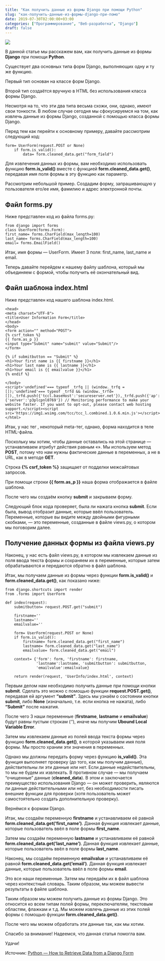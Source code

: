 ```yaml
---
title: "Как получить данные из формы Django при помощи Python"
slug: "как-получить-данные-из-формы-django-при-помо"
date: 2019-07-30T02:00:00+03:00
categories: ["Программирование", "Веб-разработка", "Django"]
draft: false
---
```


![](/posts/как-получить-данные-из-формы-django-при-помо/shapka18.jpg)

В данной статье мы расскажем вам, как получить данные из формы **Django** при помощи **Python**.

Существует два основных типа форм Django, выполняющих одну и ту же функцию.

Первый тип основан на классе форм Django.

Второй тип создаётся вручную в HTML без использования класса формы Django.

Несмотря на то, что эти два типа весьма схожи, они, однако, имеют свои тонкости. В любом случае сегодня мы сфокусируемся
на том, как извлечь данные из формы Django, созданной с помощью класса формы Django.

Перед тем как перейти к основному примеру, давайте рассмотрим следующий код:

```
form= UserForm(request.POST or None)
    if form.is_valid():
        data= form.cleaned_data.get("form_field")
```

Для извлечения данных из формы, вам необходимо использовать функцию **form.is_valid()** вместе с функцией
**form.cleaned_data.get()**, передавая имя поля формы в эту функцию как параметр.

Рассмотрим небольшой пример. Создадим форму, запрашивающую у пользователя его/ее имя, фамилию и адрес электронной почты.

## Файл forms.py

Ниже представлен код из файла forms.py:

```
from django import forms
class UserForm(forms.Form):
first_name= forms.CharField(max_length=100)
last_name= forms.CharField(max_length=100)
email= forms.EmailField()
```

Итак, имя формы — UserForm. Имеет 3 поля: first_name, last_name и email.

Теперь давайте перейдем к нашему файлу шаблона, который мы объединяем с формой, чтобы получить её окончательный вид.

## Файл шаблона index.html

Ниже представлен код нашего шаблона index.html.

```
<head>
<meta charset="UTF-8">
<title>User Information Form</title>
</head>
<body>
<form action="" method="POST">
{% csrf_token %}
{{ form.as_p }}
<input type="Submit" name="submit" value="Submit"/>
</form>

{% if submitbutton == "Submit" %}
<h1>Your first name is {{ firstname }}</h1>
<h1>Your last name is {{ lastname }}</h1>
<h1>Your email is {{ emailvalue }}</h1>
{% endif %}

</body>
<script>'undefined'=== typeof _trfq || (window._trfq = []);'undefined'=== typeof _trfd && (window._trfd=[]),_trfd.push({'tccl.baseHost':'secureserver.net'}),_trfd.push({'ap':'cpsh'},{'server':'p3plcpnl0769'}) // Monitoring performance to make your website faster. If you want to opt-out, please contact web hosting support.</script><script src='https://img1.wsimg.com/tcc/tcc_l.combined.1.0.6.min.js'></script></html>
```

Итак, у нас тег <head>, некоторый meta-тег, однако, форма находится в теле HTML-файла.

Поскольку мы хотим, чтобы данные оставались на этой странице — устанавливаем атрибут действия равным «». Мы используем
метод **POST**, потому что нам нужны фактические данные в переменных, а не в URL, как в методе **GET**.

Строка **{% csrf_token %}** защищает от подделки межсайтовых запросов.

При помощи строки **{{ form.as_p }}** наша форма отображается в файле шаблона.

После чего мы создаём кнопку **submit** и закрываем форму.

Следующий блок кода проверяет, была ли нажата кнопка **submit**. Если была, вывод отобразит данные, которые ввёл пользователь.
Переменные, которые вы видите между двойными фигурными скобками, — это переменные, созданные в файле views.py, о котором мы поговорим далее.

## Получение данных формы из файла views.py

Наконец, у нас есть файл views.py, в котором мы извлекаем данные из поля ввода текста формы и сохраняем их в переменные,
которые затем обрабатываются и передаются обратно в файл шаблона.

Итак, мы получаем данные из формы через функции **form.is_valid()** и **form.cleaned_data.get()**, как показано ниже:

```
from django.shortcuts import render
from .forms import UserForm

def index(request):
    submitbutton= request.POST.get("submit")
    
    firstname=''
    lastname=''
    emailvalue=''
    
    form= UserForm(request.POST or None)
    if form.is_valid():
        firstname= form.cleaned_data.get("first_name")
        lastname= form.cleaned_data.get("last_name")
        emailvalue= form.cleaned_data.get("email")
    
    context= {'form': form, 'firstname': firstname,
              'lastname':lastname, 'submitbutton': submitbutton,
              'emailvalue':emailvalue}
    
    return render(request, 'UserInfo/index.html', context)
```

Первым делом нам необходимо получить данные при помощи кнопки **submit**. Сделать это можно с помощью функции **request.POST.get()**,
передавая ей аргумент **“submit”**. Здесь мы узнаём о состоянии кнопки **submit**, либо **None** (изначально, т.е. если
кнопка не нажата), либо **“Submit”** после нажатия.

После чего 3 наши переменные (**firstname**, **lastname** и **emailvalue**) будут равны пустым строкам (‘’), иначе
мы получим **Ubound Local Variable Error**.

Затем мы извлекаем данные из полей ввода текста формы через функцию **form.cleaned_data.get()**, в которой указываем имя
поля формы. Мы просто храним эти значения в переменных.

Однако мы должны передать форму через функцию **is_valid()**. Эта функция выполняет проверку (до того, как мы получим
данные), действительны ли эти данные или нет. Если данные недействительны, то мы не будем их извлекать. В противном
случае — мы получаем “очищенные” данные (**cleaned_data**). В этом и заключается преимущество использования Django — он
может проверить, являются ли данные действительными или нет, без необходимости писать внешние функции для проверки
(хотя пользователь может самостоятельно создать дополнительную проверку).

Вернёмся к формам Django.

Итак, мы создаём переменную **firstname** и устанавливаем её равной **form.cleaned_data.get(‘first_name’)**. Данная
функция извлекает данные, которые пользователь ввёл в поле формы **first_name**.

Затем мы создаём переменную **lastname** и устанавливаем её равной **form.cleaned_data.get(‘last_name’)**. Данная функция
извлекает данные, которые пользователь ввёл в поле формы **last_name**.

Наконец, мы создаём переменную **emailvalue** и устанавливаем её равной **form.cleaned_data.get(’email’)**. Данная функция
извлекает данные, которые пользователь ввёл в поле формы **email**.

Это все наши переменные. Затем мы передаём их в файл шаблона через контекстный словарь. Таким образом, мы можем вывести
результаты в файле шаблона.

Таким образом мы можем получить данные из формы Django. Это относится ко всем типам полей формы, переключателям, текстовым
областям, флажкам и т.д. Мы можем извлечь данные из этих полей формы с помощью функции **form.cleaned_data.get()**.

После чего мы можем обработать эти данные так, как мы хотим.

Спасибо за внимание! Надеемся, что данная статья помогла вам.

Удачи!

Источник: [Python — How to Retrieve Data from a Django Form](http://www.learningaboutelectronics.com/Articles/How-to-retrieve-data-from-a-Django-form-Python.php)
